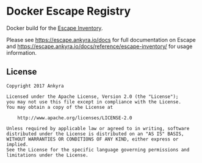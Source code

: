 # Docker Escape Registry

Docker build for the [Escape Inventory](https://github.com/Ankyra/escape-inventory).

Please see https://escape.ankyra.io/docs for full documentation on Escape and
https://escape.ankyra.io/docs/reference/escape-inventory/ for usage
information.


## License

```
Copyright 2017 Ankyra

Licensed under the Apache License, Version 2.0 (the "License");
you may not use this file except in compliance with the License.
You may obtain a copy of the License at

    http://www.apache.org/licenses/LICENSE-2.0

Unless required by applicable law or agreed to in writing, software
distributed under the License is distributed on an "AS IS" BASIS,
WITHOUT WARRANTIES OR CONDITIONS OF ANY KIND, either express or implied.
See the License for the specific language governing permissions and
limitations under the License.
```
